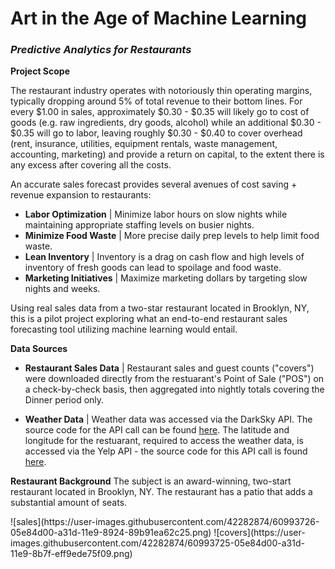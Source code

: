 # Art in the Age of Machine Learning
### *Predictive Analytics for Restaurants*

**Project Scope**

The restaurant industry operates with notoriously thin operating margins, typically dropping around 5% of total revenue to their bottom lines. For every $1.00 in sales, approximately $0.30 - $0.35 will likely go to cost of goods (e.g. raw ingredients, dry goods, alcohol) while an additional $0.30 - $0.35 will go to labor, leaving roughly $0.30 - $0.40 to cover overhead (rent, insurance, utilities, equipment rentals, waste management, accounting, marketing) and provide a return on capital, to the extent there is any excess after covering all the costs.

An accurate sales forecast provides several avenues of cost saving + revenue expansion to restaurants:

* **Labor Optimization** | Minimize labor hours on slow nights while maintaining appropriate staffing levels on busier nights.
* **Minimize Food Waste** | More precise daily prep levels to help limit food waste.
* **Lean Inventory** | Inventory is a drag on cash flow and high levels of inventory of fresh goods can lead to spoilage and food waste.
* **Marketing Initiatives** | Maximize marketing dollars by targeting slow nights and weeks.

Using real sales data from a two-star restaurant located in Brooklyn, NY, this is a pilot project exploring what an end-to-end restaurant sales forecasting tool utilizing machine learning would entail.

**Data Sources**
* **Restaurant Sales Data** | Restaurant sales and guest counts ("covers") were downloaded directly from the restuarant's Point of Sale ("POS") on a check-by-check basis, then aggregated into nightly totals covering the Dinner period only.

* **Weather Data** | Weather data was accessed via the DarkSky API. The source code for the API call can be found [here](https://github.com/maks-p/restaurant_sales_forecasting/blob/master/weather.py "weather.py"). The latitude and longitude for the restuarant, required to access the weather data, is accessed via the Yelp API - the source code for this API call is found [here](https://github.com/maks-p/restaurant_sales_forecasting/blob/master/restaurant_info.py "restaurant_info.py").

**Restaurant Background**
The subject is an award-winning, two-start restaurant located in Brooklyn, NY. The restaurant has a patio that adds a substantial amount of seats.

<p float="left">
  ![sales](https://user-images.githubusercontent.com/42282874/60993726-05e84d00-a31d-11e9-8924-89b91ea62c25.png)
  ![covers](https://user-images.githubusercontent.com/42282874/60993725-05e84d00-a31d-11e9-8b7f-eff9ede75f09.png)
</p>
